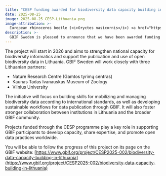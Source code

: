 ```yaml
---
title: "CESP funding awarded for biodiversity data capacity building in Lithuania"
date: 2025-08-25
image: 2025-08-25_CESP-Lithuania.png
image-attribution: >- 
  European rhinoceros beetle (<i>Oryctes nasicornis</i>) <a href="https://www.gbif.org/occurrence/3407960032">observed</a> in Таураге, Литва, Lithuania by Eugenijus Kavaliauskas. iNaturalist Research-grade Observations, licensed under (CC BY-NC 4.0)
description: >-
  GBIF Sweden is pleased to announce that we have been awarded funding from GBIF’s Capacity Enhancement Support Programme (CESP) for the project Biodiversity data capacity building in Lithuania.
---
```

The project will start in 2026 and aims to strengthen national capacity for biodiversity informatics and support the publication and use of open biodiversity data in Lithuania. GBIF Sweden will work closely with three Lithuanian partners:
- Nature Research Centre (Gamtos tyrimų centras)
- Kaunas Tadas Ivanauskas Museum of Zoology
- Vilnius University

The initiative will focus on building skills for mobilizing and managing biodiversity data according to international standards, as well as developing sustainable workflows for data publication through GBIF. It will also foster stronger collaboration between institutions in Lithuania and the broader GBIF community.

Projects funded through the CESP programme play a key role in supporting GBIF participants to develop capacity, share expertise, and promote open data practices worldwide.

You will be able to follow the progress of this project on its page on the GBIF website: [https://www.gbif.org/project/CESP2025-002/biodiversity-data-capacity-building-in-lithuania](https://www.gbif.org/project/CESP2025-002/biodiversity-data-capacity-building-in-lithuania)